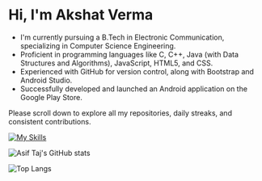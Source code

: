 # Hi, I'm Akshat Verma

- I'm currently pursuing a B.Tech in Electronic Communication, specializing in Computer Science Engineering.
- Proficient in programming languages like C, C++, Java (with Data Structures and Algorithms), JavaScript, HTML5, and CSS.
- Experienced with GitHub for version control, along with Bootstrap and Android Studio.
- Successfully developed and launched an Android application on the Google Play Store.

Please scroll down to explore all my repositories, daily streaks, and consistent contributions.

[![My Skills](https://skillicons.dev/icons?i=flutter,dart,firebase,github,git,postman,figma,xd&perline=5)](https://skillicons.dev)

![Asif Taj's GitHub stats](https://github-readme-stats.vercel.app/api?username=axiftaj&show_icons=true&theme=dark)

![Top Langs](https://github-readme-stats.vercel.app/api/top-langs/?username=axiftaj&theme=dark)

